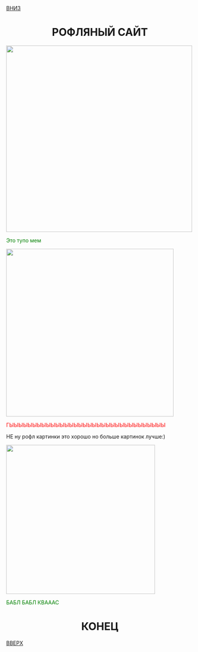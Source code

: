 <html>
    <a href="#en">ВНИЗ</a>
<h1 style="text-align:center" id="verch">РОФЛЯНЫЙ САЙТ</h1>
<img src="https://avatanplus.com/files/resources/mid/5e207a2ba687816faedd3aa2.jpg" height="500">
<p style="color:green">Это тупо мем</p>
<img src="https://pbs.twimg.com/media/EI1SPCAX0AAM-eE.jpg"/height=450px"><p style="color:red">ГЫЫЫЫЫЫЫЫЫЫЫЫЫЫЫЫЫЫЫЫЫЫЫЫЫЫЫЫЫЫЫЫЫЫ</p>
<p id="en">НЕ ну рофл картинки это хорошо но больше картинок лучше:)</p>
<img src="https://pm1.narvii.com/7270/8939e3e8e73c93bf0b8d8ba75624b60112e421cfr1-492-310v2_uhq.jpg" height="400">
<p style="color:green">БАБЛ БАБЛ КВАААС</p>
<h1 style="text-align:center">КОНЕЦ</h1>
<a href="#verch">ВВЕРХ</a>
</html>
